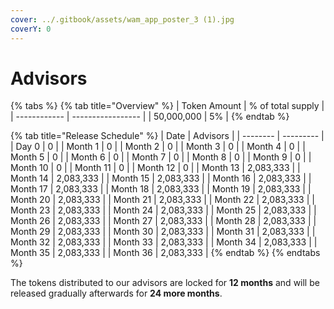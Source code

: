 ```yaml
---
cover: ../.gitbook/assets/wam_app_poster_3 (1).jpg
coverY: 0
---
```


# Advisors

{% tabs %}
{% tab title="Overview" %}
| Token Amount | % of total supply |
| ------------ | ----------------- |
| 50,000,000   | 5%                |
{% endtab %}

{% tab title="Release Schedule" %}
| Date     | Advisors  |
| -------- | --------- |
| Day 0    | 0         |
| Month 1  | 0         |
| Month 2  | 0         |
| Month 3  | 0         |
| Month 4  | 0         |
| Month 5  | 0         |
| Month 6  | 0         |
| Month 7  | 0         |
| Month 8  | 0         |
| Month 9  | 0         |
| Month 10 | 0         |
| Month 11 | 0         |
| Month 12 | 0         |
| Month 13 | 2,083,333 |
| Month 14 | 2,083,333 |
| Month 15 | 2,083,333 |
| Month 16 | 2,083,333 |
| Month 17 | 2,083,333 |
| Month 18 | 2,083,333 |
| Month 19 | 2,083,333 |
| Month 20 | 2,083,333 |
| Month 21 | 2,083,333 |
| Month 22 | 2,083,333 |
| Month 23 | 2,083,333 |
| Month 24 | 2,083,333 |
| Month 25 | 2,083,333 |
| Month 26 | 2,083,333 |
| Month 27 | 2,083,333 |
| Month 28 | 2,083,333 |
| Month 29 | 2,083,333 |
| Month 30 | 2,083,333 |
| Month 31 | 2,083,333 |
| Month 32 | 2,083,333 |
| Month 33 | 2,083,333 |
| Month 34 | 2,083,333 |
| Month 35 | 2,083,333 |
| Month 36 | 2,083,333 |
{% endtab %}
{% endtabs %}

The tokens distributed to our advisors are locked for **12 months** and will be released gradually afterwards for **24 more months**.
